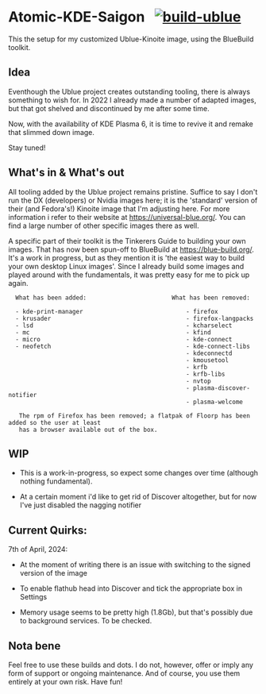 # Atomic-KDE-Saigon &nbsp; [![build-ublue](https://github.com/blue-build/template/actions/workflows/build.yml/badge.svg)](https://github.com/blue-build/template/actions/workflows/build.yml)

This the setup for my customized Ublue-Kinoite image, using the BlueBuild toolkit.

## Idea

Eventhough the Ublue project creates outstanding tooling, there is always something to wish for. 
In 2022 I already made a number of adapted images, but that got shelved and discontinued by me after some time.

Now, with the availability of KDE Plasma 6, it is time to revive it and remake that slimmed down image.

Stay tuned!

## What's in & What's out

All tooling added by the Ublue project remains pristine. Suffice to say I don't run the DX (developers) or Nvidia images here; it is the 'standard' version of their (and Fedora's!) Kinoite image that I'm adjusting here.
For more information i refer to their website at https://universal-blue.org/. You can find a large number of other specific images there as well.

A specific part of their toolkit is the Tinkerers Guide to building your own images. That has now been spun-off to BlueBuild at https://blue-build.org/. It's a work in progress, but as they mention it is 'the easiest way to build your own desktop Linux images'.
Since I already build some images and played around with the fundamentals, it was pretty easy for me to pick up again.

      What has been added:                        What has been removed:      
      
      - kde-print-manager                             - firefox
      - krusader                                      - firefox-langpacks
      - lsd                                           - kcharselect
      - mc                                            - kfind
      - micro                                         - kde-connect
      - neofetch                                      - kde-connect-libs
                                                      - kdeconnectd
                                                      - kmousetool
                                                      - krfb
                                                      - krfb-libs
                                                      - nvtop
                                                      - plasma-discover-notifier
                                                      - plasma-welcome
      
       The rpm of Firefox has been removed; a flatpak of Floorp has been added so the user at least 
       has a browser available out of the box.     
      
## WIP

* This is a work-in-progress, so expect some changes over time (although nothing fundamental). 
      
* At a certain moment i'd like to get rid of Discover altogether, but for now I've just disabled the nagging notifier
                         
## Current Quirks:

7th of April, 2024:       

* At the moment of writing there is an issue with switching to the signed version of the image
                          
* To enable flathub head into Discover and tick the appropriate box in Settings

* Memory usage seems to be pretty high (1.8Gb), but that's possibly due to background services. To be checked.

## Nota bene

Feel free to use these builds and dots. I do not, however, offer or imply any form of support or ongoing maintenance. And of course, you use them entirely at your own risk. Have fun!
